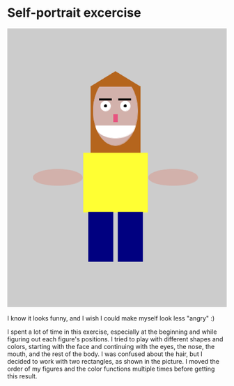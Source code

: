 # Self-portrait excercise

![](January26/ScreenShot.png)


I know it looks funny, and I wish I could make myself look less "angry" :)

I spent a lot of time in this exercise, especially at the beginning and while figuring out each figure's positions. I tried to play with different shapes and colors, starting with the face and continuing with the eyes, the nose, the mouth, and the rest of the body. I was confused about the hair, but I decided to work with two rectangles, as shown in the picture. I moved the order of my figures and the color functions multiple times before getting this result.
